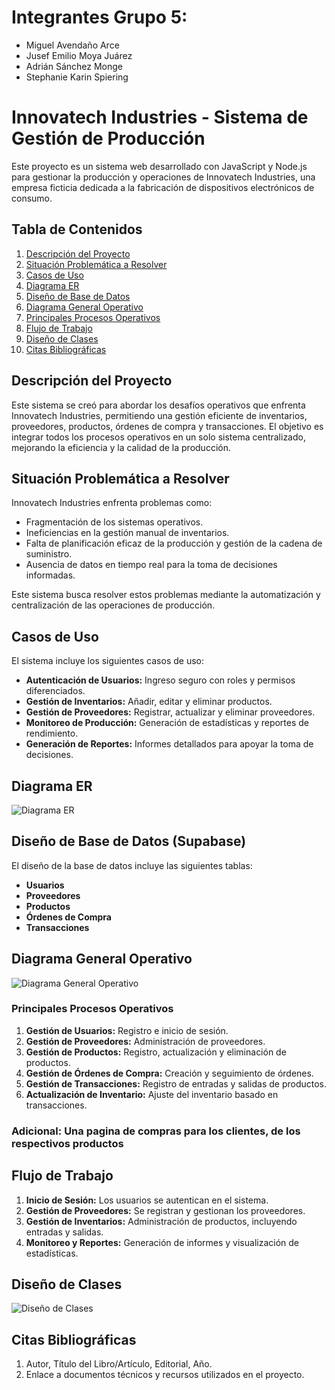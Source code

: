 # Integrantes Grupo 5:
- Miguel Avendaño Arce
- Jusef Emilio Moya Juárez
- Adrián Sánchez Monge
- Stephanie Karin Spiering
  
# Innovatech Industries - Sistema de Gestión de Producción

Este proyecto es un sistema web desarrollado con JavaScript y Node.js para gestionar la producción y operaciones de Innovatech Industries, una empresa ficticia dedicada a la fabricación de dispositivos electrónicos de consumo.

## Tabla de Contenidos
1. [Descripción del Proyecto](#descripción-del-proyecto)
2. [Situación Problemática a Resolver](#situación-problemática-a-resolver)
3. [Casos de Uso](#casos-de-uso)
4. [Diagrama ER](#diagrama-er)
5. [Diseño de Base de Datos](#diseño-de-base-de-datos)
6. [Diagrama General Operativo](#diagrama-general-operativo)
7. [Principales Procesos Operativos](#principales-procesos-operativos)
8. [Flujo de Trabajo](#flujo-de-trabajo)
9. [Diseño de Clases](#diseño-de-clases)
10. [Citas Bibliográficas](#citas-bibliográficas)

## Descripción del Proyecto
Este sistema se creó para abordar los desafíos operativos que enfrenta Innovatech Industries, permitiendo una gestión eficiente de inventarios, proveedores, productos, órdenes de compra y transacciones. El objetivo es integrar todos los procesos operativos en un solo sistema centralizado, mejorando la eficiencia y la calidad de la producción.

## Situación Problemática a Resolver
Innovatech Industries enfrenta problemas como:
- Fragmentación de los sistemas operativos.
- Ineficiencias en la gestión manual de inventarios.
- Falta de planificación eficaz de la producción y gestión de la cadena de suministro.
- Ausencia de datos en tiempo real para la toma de decisiones informadas.

Este sistema busca resolver estos problemas mediante la automatización y centralización de las operaciones de producción.

## Casos de Uso
El sistema incluye los siguientes casos de uso:
- **Autenticación de Usuarios:** Ingreso seguro con roles y permisos diferenciados.
- **Gestión de Inventarios:** Añadir, editar y eliminar productos.
- **Gestión de Proveedores:** Registrar, actualizar y eliminar proveedores.
- **Monitoreo de Producción:** Generación de estadísticas y reportes de rendimiento.
- **Generación de Reportes:** Informes detallados para apoyar la toma de decisiones.

## Diagrama ER
![Diagrama ER](ruta/diagrama-er.png)

## Diseño de Base de Datos (Supabase)
El diseño de la base de datos incluye las siguientes tablas:
- **Usuarios**
- **Proveedores**
- **Productos**
- **Órdenes de Compra**
- **Transacciones**

## Diagrama General Operativo
![Diagrama General Operativo](ruta/diagrama-operativo.png)

### Principales Procesos Operativos
1. **Gestión de Usuarios:** Registro e inicio de sesión.
2. **Gestión de Proveedores:** Administración de proveedores.
3. **Gestión de Productos:** Registro, actualización y eliminación de productos.
4. **Gestión de Órdenes de Compra:** Creación y seguimiento de órdenes.
5. **Gestión de Transacciones:** Registro de entradas y salidas de productos.
6. **Actualización de Inventario:** Ajuste del inventario basado en transacciones.

### Adicional: Una pagina de compras para los clientes, de los respectivos productos

## Flujo de Trabajo
1. **Inicio de Sesión:** Los usuarios se autentican en el sistema.
2. **Gestión de Proveedores:** Se registran y gestionan los proveedores.
3. **Gestión de Inventarios:** Administración de productos, incluyendo entradas y salidas.
4. **Monitoreo y Reportes:** Generación de informes y visualización de estadísticas.

## Diseño de Clases
![Diseño de Clases](ruta/diagrama-clases.png)

## Citas Bibliográficas
1. Autor, Título del Libro/Artículo, Editorial, Año.
2. Enlace a documentos técnicos y recursos utilizados en el proyecto.

